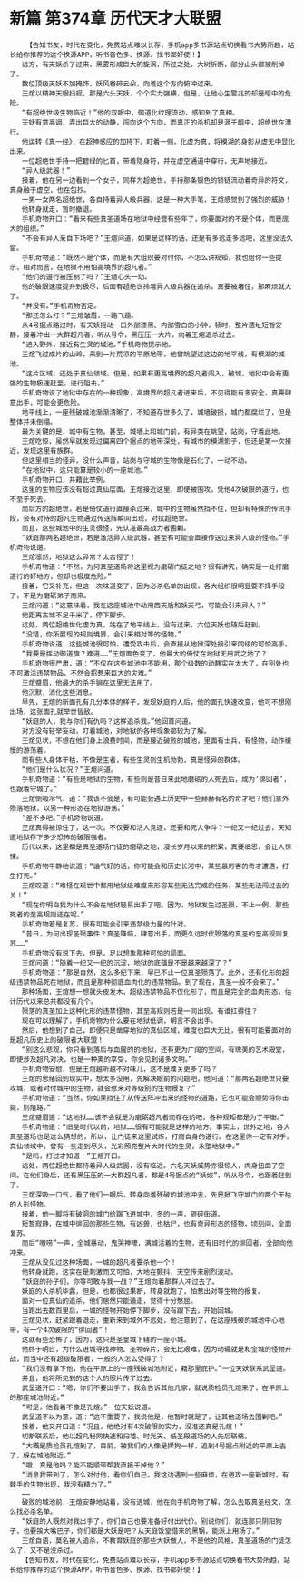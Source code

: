 # 新篇 第374章 历代天才大联盟
        【告知书友，时代在变化，免费站点难以长存，手机app多书源站点切换看书大势所趋，站长给你推荐的这个换源APP，听书音色多、换源、找书都好使！】
       远方，有天妖杀了过来，黑雾形成巨大的旋涡，所过之处，大树折断，部分山头都被削掉了。
       数位顶级天妖不加掩饰，妖风卷碎云朵，向着这个方向俯冲过来。
       王煊以精神天眼扫视，那是六头天妖，个个实力强横，但是，让他心生警兆的却是暗中的危险。
       “有超绝世级生物临近！”他的双眼中，御道化纹理流动，感知到了真相。
       天妖有意高调，弄出巨大的动静，闯向这个方向，而真正的杀机却是源于暗中，超绝世在潜行。
       他运转《真一经》，在超神感应的加持下，盯着一侧，化虚为真，将模湖的身影从虚无中显化出来。
       一位超绝世手持一把碧绿的匕首，带着隐身符，并在虚空通道中穿行，无声地接近。
       “异人级武器！”
       接着，他在另一边看到一个女子，同样为超绝世，手持那条银色的锁链流动着奇异的符文，真身融于虚空，也在包抄。
       一男一女两名超绝世，各自持着异人级兵器，这是一种大手笔，王煊感觉到了强烈的威胁！
       他转身就走，暂时撤退。
       手机奇物开口：“看来有些真圣道场在地狱中经营有些年了，你要面对的不是个体，而是庞大的组织。”
       “不会有异人亲自下场吧？”王煊问道，如果是这样的话，还是有多远走多远吧，这里没法久留。
       手机奇物道：“既然不是个体，而是有大组织要对付你，不怎么讲规矩，我也给你一些提示，相对而言，在地狱不用怕高境界的超凡者。”
       “他们的道行被压制了吗？”王煊心头一动。
       他的破限速度提升到极尽，后面有超绝世拎着异人级兵器在追杀，真要被堵住，那麻烦就大了。
       “并没有。”手机奇物否定。
       “那还怎么打？”王煊皱眉，一路飞遁。
       从4号据点路过时，有天妖摇动一口外部漆黑、内部雪白的小钟，顿时，整片遗址短暂安静，接着冲出一大群超凡者，听从号令，黑压压一大片，向着王煊追杀过去。
       “进入野外，接近有生灵的城池。”手机奇物提示他。
       王煊飞过成片的山岭，来到一片荒凉的平原地带，他曾眺望过这边的地平线，有模湖的城池。
       “这片区域，还处于真仙领域。但是，如果有更高境界的超凡者闯入，破城，地狱中会有更强的生物极速赶至，进行阻击。”
       手机奇物说了地狱中存在的一种现象，高境界的超凡者进来后，不见得能有多安全，真要肆意出手，可能会更危险。
       地平线上，一座残破城池渐渐清晰了，不知道存世多久了，城墙破损，城门都腐烂了，但是整体并未倒塌。
       最为关键的是，城中有生物，甚至，城墙上和城门前，有异类在眺望，站岗，守着此地。
       王煊吃惊，虽然早就发现过偏离四个据点的地带深处，有城市的模湖影子，但还是第一次接近，发现这里有族群。
       但这里相当的怪异，没什么声音，站岗与守城的生物像是石化了，一动不动。
       “在地狱中，这只能算是较小的一座城池。”
       手机奇物开口，并藉此举例。
       这里的生物应该没有超过真仙层面，王煊接近这里，即便被围攻，凭他4次破限的道行，也不至于死去。
       而后方的超绝世，若是倚仗道行直接杀过来，城中的生物虽然挡不住，但却有特殊的传讯手段，会有对待的超凡生物通过传送阵瞬间出现，对抗超绝世。
       而且，这些城池中的生灵很怪，先认准最高战力者围剿。
       “妖庭那两名超绝世，若是激活异人级武器，甚至有可能会直接传送过来异人级的怪物。”手机奇物说道。
       王煊凛然，地狱这么异常？太古怪了！
       手机奇物道：“不然，为何真圣道场将这里视为磨砺门徒之地？很有讲究，确实是一处打磨道行的好地方，但却也极度危险。”
       接着，它又补充，但这一次味道变了，因为必杀名单的出现，各大组织很明显要不择手段了，不是为磨砺弟子而来。
       王煊问道：“这意味着，我在这座城池中动用西天盾和妖天弓，可能会引来异人？”
       他距离古城不足千米了，停下脚步。
       远处，两位超绝世化虚为真，站在了地平线上，没有过来，六位天妖也随后赶到。
       “没错，你所展现的规则境界，会引来相对等的怪物。”
       手机奇物说道，这些城池很可怕，遭受攻击后，会直接从地狱深处接引来同级的可怕高手。
       “我要是挥动御道旗？难道……”王煊面色变了，他最大的倚仗在地狱无用武之地了？
       手机奇物很严肃，道：“不仅在这些城池中不能用，那个级数的动静实在太大了，在别处也不可激活违禁物品，不然会招惹来巨大的灾难。”
       王煊蹙眉，他最大的杀手锏在这里无法用了。
       他沉默，消化这些消息。
       早先，王煊的新面孔有几分本体的样子，发现妖庭的人后，他的面孔快速改变，他可不想刚出场，这张面孔就举世皆敌。
       “妖庭的人，我与你们有仇吗？这样追杀我。”他回首问道。
       对方没有轻举妄动，盯着城池，对地狱的各种现象都较为了解。
       王煊见状，不想在他们身上浪费时间，而是接近破败的城池，里面有士兵，有怪物，动作缓慢的游荡着。
       而有些人身体干枯，不像是生者，有些生灵则生机勃勃，真是怪异的群体。
       “他们是什么状况？”王煊问道。
       手机奇物道：“有些是地狱的生物，有些则是昔日来此地磨砺的人死去后，成为‘徘回者’，也跟着守城了。”
       王煊倒吸冷气，道：“我该不会是，有可能会遇上历史中一些赫赫有名的奇才吧？他们意外殒落地狱，以另一种形态在地狱游荡。”
       “差不多吧。”手机奇物说道。
       王煊真得被惊住了，这一次，不仅要和活人竞逐，还要和死人争斗？一纪又一纪过去，天知道地狱存下多少恐怖的破限强者。
       历代以来，这里都是真圣道场门徒的磨砺之地，漫长岁月以来的积累，真要细思，会让人惊悚。
       手机奇物平静地说道：“运气好的话，你可能会和历史长河中，某些最厉害的奇才遭遇，打生打死。”
       王煊叹道：“难怪在现世中都用地狱级难度来形容某些无法完成的任务，某些无法闯过去的关！”
       “现在你明白我为什么不会在地狱轻易出手了吧。因为，地狱发生过圣殒，不止一例，那些死者的至高规则还在呢。”
       手机奇物若是复苏，很有可能会引来违禁级力量的针对。
       “昔日，为何出现圣殒事件？真圣降临，肆意出手，而更久远时代殒落的真圣的至高规则复苏……”
       手机奇物没有说下去，但是，足以想象那种可怕的局面。
       王煊问道：“随着一纪又一纪的沉淀，地狱的底蕴是不是越来越深了？”
       手机奇物道：“那是自然，这么多纪下来，早已不止一位真圣殒落了。此外，还有化形的超级违禁物品死在地狱，而且是那种彻底血肉化的违禁物品。到了现在，真圣一般不会来了。”
       那种场面，王煊想一想就头皮发木，超级违禁物品不仅化形了，而且是完全的血肉形态，估计历代以来总共都没有几个。
       殒落的真圣加上这种化形的违禁怪物，其至高规则若是一同出现，有谁扛得住？
       现在可以理解了，手机奇物为什么要在地狱低调，明言不会出手。
       然后，他想到了自己，即便只是凿穿地狱的真仙区域，难度也巨大无比，很有可能要面对的是超凡历史上的破限者大联盟！
       “别这么悲观，你只看到落后与血腥的的地狱，还有更为广阔的空间，有瑰美的艺术殿堂，即便涉及超凡对决，也是一种美的享受，你会见到诸多文明。”
       手机奇物安慰，但是王煊越听越不对味儿，这不是难关更多了吗？
       王煊的思绪回到现实中，想太多没用，先解决眼前的问题吧，他问道：“那两名超绝世只要攻城，或者对付城中的生物，就会惹来对等级别的生物报复？”
       手机奇物道：“当然，你如果挡住了从传送阵冲出来的怪物的道路，它也可能会顺势将你击毙，别阻路。”
       王煊蹙眉道：“这地狱……该不会就是为磨砺超凡者而存在的吧，各种规矩都是为了平衡。”
       手机奇物道：“旧圣时代以前，地狱……很有可能就是这样的地方。事实上，世外之地，各大真圣道场也是这么猜想的，所以，让门徒来这里试炼，打磨自身的道行。在这里你一定有对手，真仙领域中，曾有一些走到尽头，光彩照亮整片大时代的生灵，永堕地狱中。”
       “是吗，打过才知道！”王煊开口。
       远处，两位超绝世都持着异人级武器，没有临近。六名天妖威势亦很惊人，肉身扭曲了空间。在他们身后，还有黑压压的一大群超凡者，都是4号据点的“妖奴”，听从号令，也跟着赶到了。
       王煊深吸一口气，看了他们一眼后，转身向着残破的城池冲去，先是掀飞守城门的两个干枯的人形怪物。
       接着，他一脚将有破洞的城门给踹飞进城中，冬的一声，砸碎街道。
       短暂寂静，在城中徘回的那些生物，有凶兽，也枯尸，也有奇异形态的怪物，顷刻间，全面复苏。
       而后“嗷唠”一声，全城暴动，鬼哭神嚎，满城活着的生物，还有旧时代的徘回者，全部向他冲来。
       王煊从没见过这种场面，一城的超凡者要杀他一个！
       他转身就跑，这实在是刺激而又可怕，大地在颤抖，天空传来剧烈波动。
       “妖庭的孙子们，你等可敢与我一战？”王煊向着那群人冲过去了。
       妖庭的人杀机毕露，但是，也都很过果断，转身就跑了，怕惹出对等生物的报复。
       面对一位真仙的追杀，他们居然只能遁走，觉得十分憋屈。
       当跑出去数百里后，一城的怪物开始停下脚步，没有跟下去，开始回城。
       王煊见状，赶紧跟着退走，重新来到城外不远处，他注意到了，在这座残破的城池中心地带，有一个4次破限的“徘回者”！
       这就有些恐怖了，因为，这只是圣皇城下辖的一座小城。
       他终于明白，为什么进城寻找神物、圣物碎片，会无比艰难，因为动辄就是和全城的怪物开战，而当中还有超级破限者，一般的人怎么受得了？
       “我们没有拿下他，他在平原上的一座残破城池附近，藉那里庇护。”一位天妖联系武呈道。
       并且，他将所见到的这个人的照片传了过去。
       武呈道开口：“嗯，你们不要出手了，我会告诉其他几家，就说质检员孔煊来了，在平原上的那座城池附近。”
       “可是，他看着不像是孔煊。”一位天妖说道。
       武呈道不以为意，道：“这不重要了，我说他是，他暂时就是了，让其他道场去围剿吧。”
       接着，他又开口道：“况且，他绝对有4次破限的实力，没准还真是孔煊！”
       切断联系后，他以超凡秘网快速和归墟、时光天、纸圣殿道场的人先后联络。
       “大概是质检员孔煊到了，目前，被我们的人像是撵狗一样，追到4号据点附近的平原上去了，躲在城池附近。”
       “哦，真是他吗？能不能顺带帮我直接干掉他？”
       “消息我带到了，怎么对付他，看你们自己。我这边遇到一些麻烦，在进攻一座新城时，有棘手的生物出现，我没有精力了。”
       ……
       破败的城池前，王煊安静地站着，没有进城，他在向手机奇物了解，怎么去取真圣经文，怎么找必杀名单。
       “妖庭的人既然对我出手了，你们自己也要准备好付出代价。别说你们，就连那只阴阳狗子，也要挨大嘴巴子，你们都是大妖是吧？从天庭饭堂借来的黑锅，能派上用场了。”
       王煊自语，莫名被人追杀，不教育妖庭的那些大妖做人，不是他的风格，真圣道场的门徒怎么了，又不是没杀过。
       【告知书友，时代在变化，免费站点难以长存，手机app多书源站点切换看书大势所趋，站长给你推荐的这个换源APP，听书音色多、换源、找书都好使！】